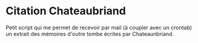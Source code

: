 Citation Chateaubriand
===========

Petit script qui me permet de recevoir par mail (à coupler avec un crontab) un extrait des mémoires d'outre tombe écrites par Chateaunbriand.
